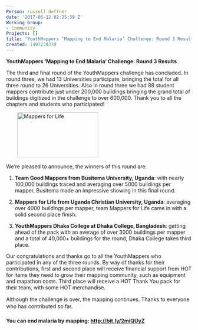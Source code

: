 ```yaml
---
Person: russell deffner
date: '2017-06-12 02:25:39 Z'
Working Group:
- Community
Projects: []
title: 'YouthMappers ‘Mapping to End Malaria’ Challenge: Round 3 Results'
created: 1497234339
---
```

<p dir="ltr"><strong>YouthMappers ‘Mapping to End Malaria’ Challenge: Round 3 Results</strong></p><p dir="ltr">The third and final round of the YouthMappers challenge has concluded. In round three, we had 13 Universities participate, bringing the total for all three round to 26 Universities. Also in round three we had 88 student mappers contribute just under 200,000 buildings bringing the grand total of buildings digitized in the challenge to over 600,000. Thank you to all the chapters and students who participated!</p><p style="padding-left: 30px;" dir="ltr"><img class="image-medium" title="Mappers for Life" src="/sites/default/files/styles/medium/public/20170506_173519.jpg?itok=_eFwcpzc" alt="Mappers for Life" height="124" width="220"></p><p dir="ltr">We’re pleased to announce, the winners of this round are:</p><ol><li dir="ltr"><p dir="ltr"><strong>Team Good Mappers from Busitema University, Uganda</strong>: with nearly 100,000 buildings traced and averaging over 5000 buildings per mapper, Busitema made an impressive showing in this final round.</p></li><li dir="ltr"><p dir="ltr"><strong>Mappers for Life from Uganda Christian University, Uganda</strong>: averaging over 4000 buildings per mapper, team Mappers for Life came in with a solid second place finish.</p></li><li dir="ltr"><p dir="ltr"><strong>YouthMappers Dhaka College at Dhaka College, Bangladesh</strong>: getting ahead of the pack with an average of over 3000 buildings per mapper and a total of 40,000+ buildings for the round, Dhaka College takes third place.</p></li></ol><p dir="ltr">Our congratulations and thanks go to all the YouthMappers who participated in any of the three rounds. By way of thanks for their contributions, first and second place will receive financial support from HOT for items they need to grow their mapping community, such as equipment and mapathon costs. Third place will receive a HOT Thank You pack for their team, with some HOT merchandise.</p><p style="line-height: 1.38; margin-top: 0pt; margin-bottom: 0pt;" dir="ltr">Although the challenge is over, the mapping continues. Thanks to everyone who has contributed so far.</p><p style="line-height: 1.38; margin-top: 0pt; margin-bottom: 0pt;" dir="ltr">&nbsp;</p><p style="line-height: 1.38; margin-top: 0pt; margin-bottom: 0pt;" dir="ltr"><strong>You can end malaria by mapping: <a href="http://bit.ly/2miQUyZ">http://bit.ly/2miQUyZ</a></strong></p>
